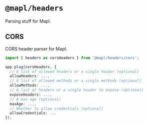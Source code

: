 # `@mapl/headers`
Parsing stuff for Mapl.

## CORS
CORS header parser for Mapl.
```ts
import { headers as corsHeaders } from '@mapl/headers/cors';

app.plug(corsHeaders, {
  // A list of allowed headers or a single header (optional)
  allowHeaders: ...,
  // A list of allowed methods or a single methods (optional)
  allowMethods: ...,
  // A list of headers or a single header to expose (optional)
  exposeHeaders: ...,
  // A max age (optional)
  maxAge: ...,
  // Whether to allow credentials (optional)
  allowCredentials: ...
});
```
